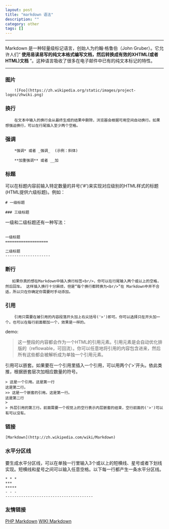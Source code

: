 ```yaml
---
layout: post
title: "markdown 语法"
description: ""
category: other
tags: []
---
```


---

Markdown 是一种轻量级标记语言，创始人为约翰·格鲁伯（John Gruber）。它允许人们“ **使用易读易写的纯文本格式编写文档，然后转换成有效的XHTML(或者HTML)文档**
”。这种语言吸收了很多在电子邮件中已有的纯文本标记的特性。

---

### 图片

```
    ![Foo](https://zh.wikipedia.org/static/images/project-logos/zhwiki.png)
```

### 换行

```
    在文本中输入的换行会从最终生成的结果中删除，浏览器会根据可用空间自动换行。如果想强迫换行，可以在行尾插入至少两个空格。  
```  

### 强调

```
    *强调* 或者 _强调_  (示例：斜体)

    **加重强调** 或者 __加
```

### 标题

可以在标题内容前输入特定数量的井号('#')来实现对应级别的HTML样式的标题(HTML提供六级标题)。例如：

```
# 一级标题
    
### 三级标题
```

一级和二级标题还有一种写法：

```

一级标题
===================

二级标题
--------------------
```

### 断行

```
   如果你真的想在Markdown中插入换行标签<br/>，你可以在行尾输入两个或以上的空格，然后回车。 这样插入换行十分麻烦，但是“每个换行都转换为<br/>”在 Markdown中并不合适，所以只在你确定你需要时手动添加。
``` 

### 引用

```
    引用只需要在被引用的内容段落开头加上右尖括号('>')即可。你可以选择只在开头加一个。也可以在每行前面都加一个，效果是一样的。
```
demo:

> 这一整段的内容都会作为一个HTML的引用元素。引用元素是会自动优化排版的（reflowable，可回流）。你可以任意地将引用的内容包含进来，然后所有这些都会被解析成为单独一个引用元素。
 
引用可以嵌套。如果要在一个引用里插入一个引用，可以用两个('>'开头。依此类推，根据嵌套层次加相应数量的符号。   

```
> 这是一个引用。这是第一行
这是第二行。
>> 这是一个嵌套的引用。这是第一行。
这是第二行
> 
> 外层引用的第三行。前面需要一个视觉上的空行表示内层嵌套的结束，空行前面的('>')可以有可以没有。
```

### 链接

```
[Markdown](http://zh.wikipedia.com/wiki/Markdown)
```

### 水平分区线

要生成水平分区线，可以在单独一行里输入3个或以上的短横线、星号或者下划线实现。短横线和星号之间可以输入任意空格。以下每一行都产生一条水平分区线。

```
* * *
***
*****
- - -
---------------------------------------

```

### 友情链接

[PHP Markdown](https://michelf.ca/projects/php-markdown/)  [WIKI Markdown](https://zh.wikipedia.org/wiki/Markdown)



